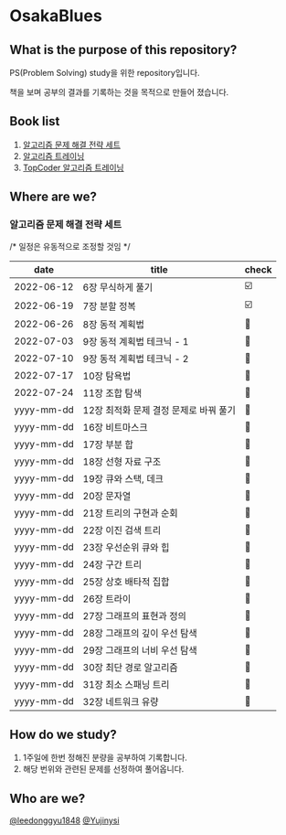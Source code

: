 # OsakaBlues

## What is the purpose of this repository?
PS(Problem Solving) study을 위한 repository입니다.

책을 보며 공부의 결과를 기록하는 것을 목적으로 만들어 졌습니다.

## Book list

1. [알고리즘 문제 해결 전략 세트](https://book.naver.com/bookdb/book_detail.nhn?bid=7058764)
2. [알고리즘 트레이닝](https://book.naver.com/bookdb/book_detail.nhn?bid=22236170)
3. [TopCoder 알고리즘 트레이닝](https://book.naver.com/bookdb/book_detail.nhn?bid=7333164)

## Where are we?

### 알고리즘 문제 해결 전략 세트

/* 일정은 유동적으로 조정할 것임 */

date | title | check |
-----|-------|------|
2022-06-12 | 6장 무식하게 풀기 | ☑️
2022-06-19 | 7장 분할 정복 | ☑️
2022-06-26 | 8장 동적 계획법 | 🔲
2022-07-03 | 9장 동적 계획법 테크닉 - 1| 🔲
2022-07-10 | 9장 동적 계획법 테크닉 - 2| 🔲
2022-07-17 | 10장 탐욕법 | 🔲
2022-07-24 | 11장 조합 탐색| 🔲
yyyy-mm-dd | 12장 최적화 문제 결정 문제로 바꿔 풀기 | 🔲
yyyy-mm-dd | 16장 비트마스크 | 🔲
yyyy-mm-dd | 17장 부분 합 | 🔲
yyyy-mm-dd | 18장 선형 자료 구조 | 🔲
yyyy-mm-dd | 19장 큐와 스택, 데크 | 🔲
yyyy-mm-dd | 20장 문자열 | 🔲
yyyy-mm-dd | 21장 트리의 구현과 순회 | 🔲
yyyy-mm-dd | 22장 이진 검색 트리 | 🔲
yyyy-mm-dd | 23장 우선순위 큐와 힙 | 🔲
yyyy-mm-dd | 24장 구간 트리 | 🔲
yyyy-mm-dd | 25장 상호 배타적 집합 | 🔲
yyyy-mm-dd | 26장 트라이| 🔲
yyyy-mm-dd | 27장 그래프의 표현과 정의 | 🔲
yyyy-mm-dd | 28장 그래프의 깊이 우선 탐색 | 🔲
yyyy-mm-dd | 29장 그래프의 너비 우선 탐색 | 🔲
yyyy-mm-dd | 30장 최단 경로 알고리즘 | 🔲
yyyy-mm-dd | 31장 최소 스패닝 트리 | 🔲
yyyy-mm-dd | 32장 네트워크 유량 | 🔲

## How do we study?

1. 1주일에 한번 정해진 분량을 공부하여 기록합니다.
2. 해당 번위와 관련된 문제를 선정하여 풀어옵니다.

## Who are we?

[@leedonggyu1848](https://github.com/leedonggyu1848/)
[@Yujinysi](https://github.com/Supernovaysi)
